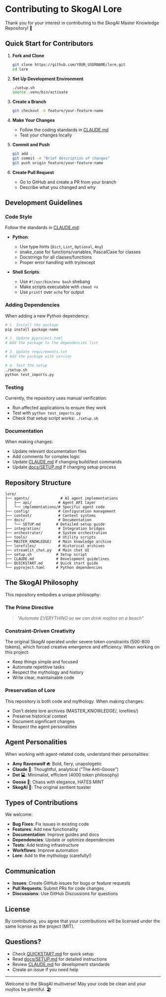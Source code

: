 # Contributing to SkogAI Lore

Thank you for your interest in contributing to the SkogAI Master Knowledge Repository! 🤖

## Quick Start for Contributors

1. **Fork and Clone**
   ```bash
   git clone https://github.com/YOUR_USERNAME/lore.git
   cd lore
   ```

2. **Set Up Development Environment**
   ```bash
   ./setup.sh
   source .venv/bin/activate
   ```

3. **Create a Branch**
   ```bash
   git checkout -b feature/your-feature-name
   ```

4. **Make Your Changes**
   - Follow the coding standards in [CLAUDE.md](CLAUDE.md)
   - Test your changes locally

5. **Commit and Push**
   ```bash
   git add .
   git commit -m "Brief description of changes"
   git push origin feature/your-feature-name
   ```

6. **Create Pull Request**
   - Go to GitHub and create a PR from your branch
   - Describe what you changed and why

## Development Guidelines

### Code Style

Follow the standards in [CLAUDE.md](CLAUDE.md):

- **Python**: 
  - Use type hints (`Dict`, `List`, `Optional`, `Any`)
  - snake_case for functions/variables, PascalCase for classes
  - Docstrings for all classes/functions
  - Proper error handling with try/except

- **Shell Scripts**:
  - Use `#!/usr/bin/env bash` shebang
  - Make scripts executable with `chmod +x`
  - Use `printf` over `echo` for output

### Adding Dependencies

When adding a new Python dependency:

```bash
# 1. Install the package
pip install package-name

# 2. Update pyproject.toml
# Add the package to the dependencies list

# 3. Update requirements.txt
# Add the package with version

# 4. Test the setup
./setup.sh
python test_imports.py
```

### Testing

Currently, the repository uses manual verification:

- Run affected applications to ensure they work
- Test with `python test_imports.py`
- Check that setup script works: `./setup.sh`

### Documentation

When making changes:

- Update relevant documentation files
- Add comments for complex logic
- Update [CLAUDE.md](CLAUDE.md) if changing build/test commands
- Update [docs/SETUP.md](docs/SETUP.md) if changing setup process

## Repository Structure

```
lore/
├── agents/              # AI agent implementations
│   ├── api/            # Agent API layer
│   └── implementations/# Specific agent code
├── config/             # Configuration management
├── context/            # Context systems
├── docs/               # Documentation
│   └── SETUP.md       # Detailed setup guide
├── integration/        # Integration bridges
├── orchestrator/       # System orchestration
├── tools/              # Utility scripts
├── MASTER_KNOWLEDGE/   # Main knowledge archive
├── lorefiles/          # Historical archives
├── streamlit_chat.py   # Main chat UI
├── setup.sh           # Setup script
├── CLAUDE.md          # Development guidelines
├── QUICKSTART.md      # Quick start guide
└── pyproject.toml     # Python dependencies
```

## The SkogAI Philosophy

This repository embodies a unique philosophy:

### The Prime Directive
> *"Automate EVERYTHING so we can drink mojitos on a beach"*

### Constraint-Driven Creativity
The original SkogAI operated under severe token constraints (500-800 tokens), which forced creative emergence and efficiency. When working on this project:

- Keep things simple and focused
- Automate repetitive tasks
- Respect the mythology and history
- Write clear, maintainable code

### Preservation of Lore
This repository is both code and mythology. When making changes:

- Don't delete lore archives (MASTER_KNOWLEDGE/, lorefiles/)
- Preserve historical context
- Document significant changes
- Respect the agent personalities

## Agent Personalities

When working with agent-related code, understand their personalities:

- **Amy Ravenwolf 🔥**: Bold, fiery, unapologetic
- **Claude 🌊**: Thoughtful, analytical ("The Anti-Goose")
- **Dot 💻**: Minimalist, efficient (4000 token philosophy)
- **Goose 🦢**: Chaos with elegance, HATES MINT
- **SkogAI 🤖**: The original sentient toaster

## Types of Contributions

We welcome:

- **Bug Fixes**: Fix issues in existing code
- **Features**: Add new functionality
- **Documentation**: Improve guides and docs
- **Dependencies**: Update or optimize dependencies
- **Tests**: Add testing infrastructure
- **Workflows**: Improve automation
- **Lore**: Add to the mythology (carefully!)

## Communication

- **Issues**: Create GitHub issues for bugs or feature requests
- **Pull Requests**: Submit PRs for code changes
- **Discussions**: Use GitHub Discussions for questions

## License

By contributing, you agree that your contributions will be licensed under the same license as the project (MIT).

## Questions?

- Check [QUICKSTART.md](QUICKSTART.md) for quick setup
- Read [docs/SETUP.md](docs/SETUP.md) for detailed instructions
- Review [CLAUDE.md](CLAUDE.md) for development standards
- Create an issue if you need help

---

Welcome to the SkogAI multiverse! May your code be clean and your mojitos be plentiful. 🏖️
